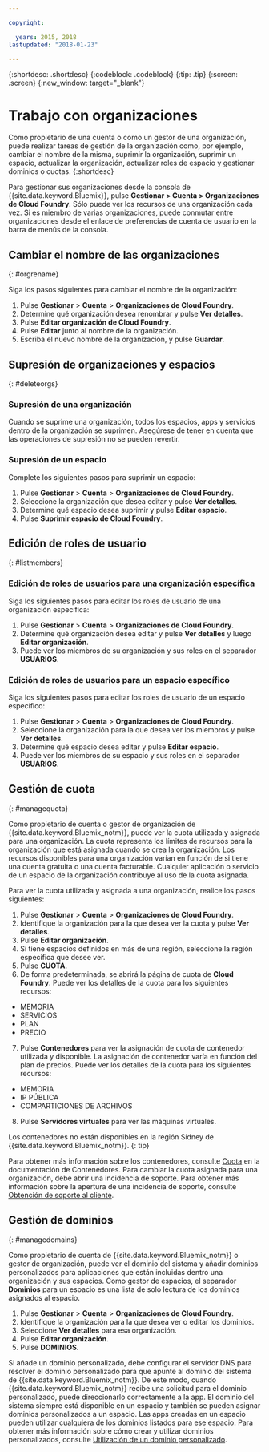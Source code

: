 ```yaml
---

copyright:

  years: 2015, 2018
lastupdated: "2018-01-23"

---
```


{:shortdesc: .shortdesc}
{:codeblock: .codeblock}
{:tip: .tip}
{:screen: .screen}
{:new_window: target="_blank"}

# Trabajo con organizaciones
Como propietario de una cuenta o como un gestor de una organización, puede realizar tareas de gestión de la organización como, por ejemplo, cambiar el nombre de la misma, suprimir la organización, suprimir un espacio, actualizar la organización, actualizar roles de espacio y gestionar dominios o cuotas.
{:shortdesc}

Para gestionar sus organizaciones desde la consola de {{site.data.keyword.Bluemix}}, pulse **Gestionar > Cuenta > Organizaciones de Cloud Foundry**. Sólo puede ver los recursos de una organización cada vez. Si es miembro de varias organizaciones, puede conmutar entre organizaciones desde el enlace de preferencias de cuenta de usuario en la barra de menús de la consola.

## Cambiar el nombre de las organizaciones
{: #orgrename}

Siga los pasos siguientes para cambiar el nombre de la organización:
1. Pulse **Gestionar** > **Cuenta** > **Organizaciones de Cloud Foundry**.
2. Determine qué organización desea renombrar y pulse **Ver detalles**.
3. Pulse **Editar organización de Cloud Foundry**.
4. Pulse **Editar** junto al nombre de la organización.
5. Escriba el nuevo nombre de la organización, y pulse **Guardar**.

## Supresión de organizaciones y espacios
{: #deleteorgs}

### Supresión de una organización

Cuando se suprime una organización, todos los espacios, apps y servicios dentro de la organización se suprimen. Asegúrese de tener en cuenta que las operaciones de supresión no se pueden revertir. 

### Supresión de un espacio

Complete los siguientes pasos para suprimir un espacio:

1. Pulse **Gestionar** > **Cuenta** > **Organizaciones de Cloud Foundry**.
2. Seleccione la organización que desea editar y pulse **Ver detalles**.
3. Determine qué espacio desea suprimir y pulse **Editar espacio**.
4. Pulse **Suprimir espacio de Cloud Foundry**.

## Edición de roles de usuario
{: #listmembers}

### Edición de roles de usuarios para una organización específica 

Siga los siguientes pasos para editar los roles de usuario de una organización específica:

1. Pulse **Gestionar** > **Cuenta** > **Organizaciones de Cloud Foundry**.
2. Determine qué organización desea editar y pulse **Ver detalles** y luego **Editar organización**.
4. Puede ver los miembros de su organización y sus roles en el separador **USUARIOS**.

### Edición de roles de usuarios para un espacio específico

Siga los siguientes pasos para editar los roles de usuario de un espacio específico:

1. Pulse **Gestionar** > **Cuenta** > **Organizaciones de Cloud Foundry**.
2. Seleccione la organización para la que desea ver los miembros y pulse **Ver detalles**.
3. Determine qué espacio desea editar y pulse **Editar espacio**.
4. Puede ver los miembros de su espacio y sus roles en el separador **USUARIOS**.

## Gestión de cuota
{: #managequota}

Como propietario de cuenta o gestor de organización de {{site.data.keyword.Bluemix_notm}}, puede ver la cuota utilizada y asignada para una organización. La cuota representa los límites de recursos para la organización que está asignada cuando se crea la organización. Los recursos disponibles para una organización varían en función de si tiene una cuenta gratuita o una cuenta facturable. Cualquier aplicación o servicio de un espacio de la organización contribuye al uso de la cuota asignada.

Para ver la cuota utilizada y asignada a una organización, realice los pasos siguientes:

1. Pulse **Gestionar** &gt; **Cuenta** &gt; **Organizaciones de Cloud Foundry**.
2. Identifique la organización para la que desea ver la cuota y pulse **Ver detalles**.
3. Pulse **Editar organización**.
4. Si tiene espacios definidos en más de una región, seleccione la región específica que desee ver.
5. Pulse **CUOTA**. 
6. De forma predeterminada, se abrirá la página de cuota de **Cloud Foundry**. Puede ver los detalles de la cuota para los siguientes recursos:
 * MEMORIA
 * SERVICIOS
 * PLAN
 * PRECIO
7. Pulse **Contenedores** para ver la asignación de cuota de contenedor utilizada y disponible. La asignación de contenedor varía en función del plan de precios. Puede ver los detalles de la cuota para los siguientes recursos:
 * MEMORIA
 * IP PÚBLICA
 * COMPARTICIONES DE ARCHIVOS
8. Pulse **Servidores virtuales** para ver las máquinas virtuales.

Los contenedores no están disponibles en la región Sídney de {{site.data.keyword.Bluemix_notm}}.
{: tip}

Para obtener más información sobre los contenedores, consulte [Cuota](/docs/containers/container_planning.html#container_planning_quota) en la documentación de Contenedores.
Para cambiar la cuota asignada para una organización, debe abrir una incidencia de soporte. Para obtener más información sobre la apertura de una incidencia de soporte, consulte [Obtención de soporte al cliente](/docs/get-support/howtogetsupport.html#getting-customer-support). 

## Gestión de dominios
{: #managedomains}

Como propietario de cuenta de {{site.data.keyword.Bluemix_notm}} o gestor de organización, puede ver el dominio del sistema y añadir dominios personalizados para aplicaciones que están incluidas dentro una organización y sus espacios. Como gestor de espacios, el separador **Dominios** para un espacio es una lista de solo lectura de los dominios asignados al espacio.

1. Pulse **Gestionar** &gt; **Cuenta** &gt; **Organizaciones de Cloud Foundry**.
2. Identifique la organización para la que desea ver o editar los dominios.
3. Seleccione **Ver detalles** para esa organización.
4. Pulse **Editar organización**.
5. Pulse **DOMINIOS**.

Si añade un dominio personalizado, debe configurar el servidor DNS para resolver el dominio personalizado para que apunte al dominio del sistema de {{site.data.keyword.Bluemix_notm}}. De este modo, cuando {{site.data.keyword.Bluemix_notm}} recibe una solicitud para el dominio personalizado, puede direccionarlo correctamente a la app. El dominio del sistema siempre está disponible en un espacio y también se pueden asignar dominios personalizados a un espacio. Las apps creadas en un espacio pueden utilizar cualquiera de los dominios listados para ese espacio. Para obtener más información sobre cómo crear y utilizar dominios personalizados, consulte [Utilización de un dominio personalizado](/docs/apps/updapps.html#domain).
